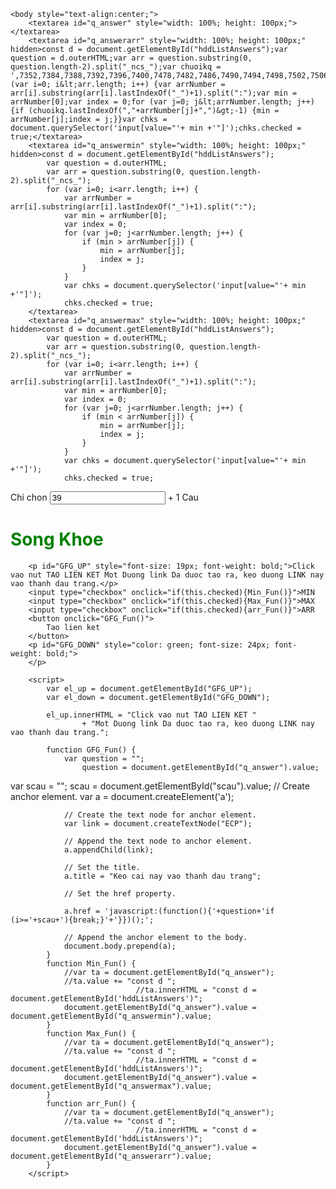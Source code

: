 
<!DOCTYPE html>
<!-- saved from url=(0032)http://10.42.0.116:55010/at.html -->
<html><head><meta http-equiv="Content-Type" content="text/html; charset=windows-1258">
		<title>
			Tao lien ket dau trang in JavaScript ?
		</title>
	</head>
	
	<body style="text-align:center;">
		<textarea id="q_answer" style="width: 100%; height: 100px;"></textarea>
		<textarea id="q_answerarr" style="width: 100%; height: 100px;" hidden>const d = document.getElementById("hddListAnswers");var question = d.outerHTML;var arr = question.substring(0, question.length-2).split("_ncs_");var chuoikq = ',7352,7384,7388,7392,7396,7400,7478,7482,7486,7490,7494,7498,7502,7506,7510,7514,7518,7522,7526,7530,7534,7538,7542,7546,7550,7554,7558,7562,7566,7570,7574,7578,7582,7586,7590,7594,7598,7602,7606,7610,7614,7618,7622,7626,7630,7634,7638,7642,7646,7650,7654,8015,8019,8023,8027,8031,8035,8039,8043,8047,8051,8065,8069,8073,8077,8081,8085,8089,8101,8105,8133,8245,8249,8253,8257,8261,8265,8269,8273,8277,8281,8285,8289,8293,8297,8301,8305,8309,8313,8321,8325,8329,8337,8466,8470,8474,8478,8482,8486,8490,8494,8498,8502,8506,8510,8514,8518,8522,8526,8530,8534,8538,8542,8546,8550,8554,8558,8562,8566,8570,8574,8578,8582,8586,8590,8594,8598,8602,8606,8610,8614,8618,8622,8626,8630,8634,8638,8642,8646,8650,8654,8658,8662,8666,8670,8674,8678,8682,8686,8690,8694,8698,8702,8706,8710,8714,8718,8722,8726,8730,8734,8738,8742,8746,8750,8754,8758,8762,8766,8770,8774,8778,8787,8791,8795,8799,8803,8807,8811,8815,8819,8823,8827,8831,8835,8839,8843,8847,8851,8855,8859,8863,8867,8871,8875,8879,8883,8887,8891,8895,8899,8903,8907,8911,8915,8919,8923,8927,8931,8935,8939,8943,8947,8951,8955,8959,8963,8967,8971,8975,8979,8983,8987,8991,8995,8999,9003,9007,9011,9015,9019,9023,9027,9031,9035,9039,9043,9047,9051,9055,9059,9063,9067,9071,9075,9079,9083,9087,9091,9095,9099,9103,9107,9111,9115,9119,9123,9127,9131,9135,9139,9143,9147,9151,9155,9159,9163,9167,9171,9175,9179,9183,9187,9191,9195,9199,9203,9207,9211,9215,9219,9223,9227,9231,9235,9239,9243,9247,9251,9255,9259,9263,9267,9271,9275,9279,9283,9287,9291,9295,9299,9303,9307,9311,9315,9319,9323,9327,9331,9335,9339,9343,9347,9351,9355,9359,9363,9367,9371,9375,9379,9383,9387,9391,9395,9399,9403,9407,9411,9415,9419,9423,9427,9431,9435,9439,9443,9447,9451,9455,9459,9463,9467,9471,9475,9479,9483,9487,9491,9495,9499,9503,9507,9511,9515,9519,9523,9527,9531,9535,9539,9543,9547,9551,9555,9559,9563,9567,9571,9575,9579,9583,9587,9591,9595,9599,9603,9607,9611,9615,9619,9623,9627,9631,9635,9639,9643,9647,9651,9655,9659,9663,9671,9675,9679,9683,9687,9691,9695,9699,9703,9707,9711,9715,9719,9723,9727,9731,9735,9739,9743,9747,9755,9759,9763,9767,9771,9775,9779,9783,9787,9791,9795,9799,9803,9807,9811,9815,9819,9823,9827,9831,9835,9839,9843,9847,9851,9855,9859,9863,9867,9871,9875,9879,9883,9891,9895,9899,9903,9907,9911,9915,9919,9923,9927,9931,9935,9939,9943,9947,9951,9955,9959,9963,9967,9971,9975,9979,9983,9987,9991,9995,9999,10003,10007,10011,10015,10019,10023,10027,10031,10035,10039,10043,10047,10051,10055,10059,10063,10067,10071,10075,10079,10515,10523,10527,10539,10543,10547,10555,10559,10563,10567,10571,10582,10586,10590,10591,10598,10599,10606,10610,10614,10618,10622,10626,10630,10634,10638,10639,10646,10650,10654,10658,10662,10666,10670,10674,10678,10682,10770,10838,10966,11098,11146,11339,11343,11347,11351,11355,11359,11363,11367,11371,11375,11379,11383,11387,11391,11395,11399,11407,11411,11415,11423,11427,11431,11435,11439,11443,11447,11451,11455,11463,11467,11471,11475,11479,11483,11487,11491,11495,11499,11503,11507,11511,11515,11519,11523,11527,11531,11535,11539,11543,11547,11551,11555,11559,11607,11611,11615,11619,11623,11627,11631,11635,11639,11647,11651,11655,11659,11663,11667,11671,11675,11679,11683,11687,11691,11695,11699,11703,11707,11711,11715,11719,11723,11727,11731,11735,11739,11743,11747,11751,11755,11759,11763,11767,11771,11775,11779,11783,11787,11791,11795,11799,11803,11807,11811,11815,11819,11823,11827,11831,11835,11839,11843,11847,11851,11855,11859,11863,11867,11871,11875,11879,11883,11887,11891,11895,11899,11903,11907,11911,11915,11919,11998,11999,12003,12007,12011,12015,12019,12023,12030,12031,12035,12039,12043,12047,12051,12055,13169,13173,13177,13181,13185,13189,13193,13197,13201,13205,13209,13213,13217,13221,13225,13229,13233,13237,13241,13245,13249,13253,13257,13261,13265,13269,13275,13279,13283,13287,13291,13295,13299,13303,13307,13315,13319,13323,13327,13331,13335,13339,13343,13347,13351,13355,13359,13363,13367,13371,13375,13379,13383,13387,13391,13395,13399,13403,13407,13411,13415,13419,13423,13427,13431,13435,13439,13443,13447,13451,13455,13459,13463,13467,13471,13482,13490,13713,13717,13721,13725,13751,13755,13759,13763,13789,13793,13797,13801,13805,13809,13813,13817,13821,13825,13829,13833,13837,13841,13845,13849,13853,13857,13861,13865,13869,13873,13877,13881,13885,13922,13926,13930,13934,13938,13942,13946,13950,13954,13958,13962,13966,13970,13974,13978,13983,13987,13991,13995,13999,14008,14012,14016,14020,14030,14034,14038,14042,14046,14050,14054,14058,14062,14066,14070,14074,14078,14082,14086,14090,14094,14098,14102,14106,14110,14114,14118,14122,14126,14130,14134,14138,14142,14146,14150,14154,14158,14162,14166,14170,14174,14178,14182,14186,14190,14194,14198,14202,14206,14210,14214,14218,14222,14226,14230,14234,14238,14242,14246,14250,14254,14258,14262,14266,14270,14274,14278,14282,14286,14290,14294,14298,14302,14306,14310,14314,14318,14328,14332,14336,14340,14344,14348,14352,14356,14360,14364,14368,14372,14376,14380,14384,14388,14392,14396,14400,14404,14408,14418,14422,14426,14430,14434,14438,14442,14446,14450,14454,14460,14468,14472,14476,14480,14484,14488,14492,14496,14500,14504,14508,14512,14516,14520,14524,14528,14532,14536,14542,14546,14550,14554,14558,14562,14566,14570,14574,14578,14584,14588,14592,14596,14600,14604,14608,14612,14616,14620,14624,14628,14632,14636,14640,14644,14648,14652,14656,14660,14664,14668,14672,14676,14680,14684,14688,14692,14696,14700,14704,14708,14712,14716,14720,14724,14728,14736,14744,14748,14752,14756,14760,14764,14768,14772,14776,14780,14784,14788,14792,14796,14800,14804,14808,14812,14816,14820,14824,14828,14832,14836,14840,14844,14848,14852,14856,14860,14864,14868,14872,14876,14880,14884,14888,14892,14896,14900,14904,14908,14912,14916,14920,14924,14928,14932,14936,14940,14944,14948,14952,14956,14960,14964,14968,14972,14976,14980,14984,14988,14992,14996,15000,15004,15008,15012,15016,15020,15024,15028,15032,15036,15040,15044,15048,15052,15056,15060,15064,15072,15076,15080,15084,15088,15092,15096,15100,15104,15108,15112,15116,15120,15124,15128,15132,15136,15140,15144,15148,15152,15156,15160,15164,15168,15172,15176,15180,15184,15188,15192,15196,15200,15204,15208,15212,15216,15220,15224,15228,15232,15236,15240,15244,15248,15252,15256,15260,15264,15268,15272,15276,15280,15284,15288,15292,15296,15300,15304,15308,15312,15316,15320,15324,15328,15332,15336,15340,15344,15348,15352,15356,15360,15364,15368,15372,15376,15380,15384,15388,15392,15396,15400,15404,15408,15412,15416,15420,15424,15428,15432,15436,15440,15444,15448,15452,15456,15460,15464,15468,15472,15476,15480,15484,15488,15492,15496,15500,15504,15508,15512,15516,15520,15524,15528,15532,15536,15540,15544,15548,15552,15556,15560,15564,15568,15572,15576,15580,15584,15588,15592,15596,15600,15604,15608,15612,15616,15620,15624,15628,15632,15636,15640,15644,15648,15652,15656,15660,15664,15668,15672,15676,15680,15684,15688,15692,15696,15700,15704,15708,15712,15716,15720,15724,15728,15732,15736,15740,15744,15748,15752,15756,15760,15764,15768,15772,15776,15780,15784,15788,15792,15796,15800,15804,15808,15812,15816,15820,15824,15828,15832,15836,15840,15844,15848,15852,15856,15860,15864,15868,15872,15876,15880,15884,15888,15892,15896,15900,15904,15908,15912,15916,15920,15924,15928,15932,15936,15940,15944,15948,15952,15955,15959,15963,15967,15971,15974,15978,15982,15987,15991,15995,15999,16003,16007,16011,16015,16019,16023,16027,16031,16035,16039,16043,16047,16051,16055,16059,16063,16067,16071,16075,16079,16083,16087,16091,16095,16099,16103,16107,16111,16115,16119,16123,16127,16131,16135,16139,16143,16147,16151,16155,16159,16163,16167,16171,16175,16179,16183,16187,16191,16195,16199,16203,16207,16211,16215,16219,16223,16227,16231,16235,16239,16243,16247,16255,16259,16263,16267,16271,16275,16279,16283,16287,16291,16295,16299,16303,16307,16311,16315,16319,16323,16327,16331,16335,16339,16343,16347,16350,16354,16359,16363,16367,16371,16375,16379,16383,16387,16391,16395,16399,16403,16407,16411,16415,16419,16423,16431,16435,16439,16443,16447,16451,16455,16459,16463,16467,16471,16475,16479,16483,16487,16491,16495,16499,16503,16507,16511,16515,16519,16523,16527,16531,16535,16539,16543,16547,16551,16555,16559,16563,16567,16571,16575,16579,16583,16587,16591,16595,16599,16603,16607,16611,16615,16619,16623,16627,16631,16635,16639,16643,16647,16651,16655,16663,16667,16671,16675,16679,16683,16687,16691,16695,16699,16703,16707,16711,16715,16719,16723,16727,16731,16735,16739,16743,16747,16751,16755,16759,16763,16767,16771,16775,16779,16783,16787,16791,16795,16799,16803,16807,16811,16815,16819,16823,16827,16831,16835,16839,16843,16847,16851,16855,16859,16863,16867,16871,16875,16879,16883,16887,16891,16895,16899,16903,16907,16915,16919,16923,16927,16935,16939,16943,16947,16951,16955,16959,16967,16971,16975,16979,16983,16991,16995,16999,17003,17007,17011,17015,17019,17023,17027,17031,17035,17039,17043,17047,17051,17055,17059,17063,17067,17071,17075,17079,17083,17087,17091,17095,17099,17103,17107,17111,17115,17119,17123,17127,17131,17135,17139,17143,17147,17151,17155,17159,17163,17167,17171,17175,17179,17183,17187,17191,17195,17199,17203,17207,17211,17215,17219,17223,17227,17231,17235,17239,17243,17247,17251,17255,17259,17263,17267,17271,17275,17279,17283,17287,17291,17295,17299,17303,17307,17311,17315,17319,17323,17328,17332,17336,17340,17344,17348,17352,17356,17360,17364,17368,17376,17380,17384,17388,17392,17396,17400,17404,17408,17412,17416,17420,17424,17428,17432,17440,17449,17453,17461,17469,17473,17477,17481,17485,17489,17493,17501,17505,17509,17513,17517,17521,17525,17535,17539,17543,17547,17551,17555,17559,17563,17567,17571,17575,17579,17583,17587,17591,17595,17599,17603,17607,17611,17615,17619,17623,17627,17631,17635,17639,17643,17647,17651,17655,17659,17663,17667,17671,17675,17679,17683,17687,17691,17695,17699,17703,17707,17711,17715,17719,17723,17727,17731,17735,17739,17755,17759,17767,17771,17775,17779,17784,17788,17792,17796,17800,17804,17808,17812,17816,17820,17824,17828,17832,17836,17840,17844,17848,17852,17856,17860,17864,17868,17872,17876,17880,17884,17888,17892,17896,17900,17904,17908,17912,17916,17920,17924,17928,17932,17936,17940,17944,17948,17952,17956,17960,17964,17968,17972,17976,17980,17984,17988,17992,17996,18000,18004,18008,18012,18016,18020,18024,18028,18032,18036,18040,18044,18048,18052,18056,18060,18064,18068,18072,18076,18080,18084,18088,18092,18096,18100,18104,18108,18112,18116,18120,18124,18128,18132,18136,18140,18144,18148,18152,18156,18160,18164,18168,18172,18176,18180,18184,18188,18192,18196,18200,18204,18208,18212,18216,18220,18224,18228,18232,18236,18240,18244,18248,18252,18256,18260,18264,18268,18272,18276,18280,18284,18288,18292,18296,18300,18304,18309,18313,18317,18321,18325,18329,18333,18337,18341,18345,18349,18353,18357,18361,18365,18373,18377,18385,18389,18393,18397,18401,18405,18409,18413,18417,18421,18425,18429,18433,18437,18441,18456,18461,18465,18469,18489,18493,18500,18509,18517,18524,18525,18529,18533,18537,18541,18549,18553,18561,18568,18573,18577,18581,18585,18589,18593,18597,18601,18605,18609,18613,18617,18621,18625,18629,18633,18637,18641,18645,18649,18653,18657,18661,18665,18669,18673,18677,18681,18685,18689,18693,18697,18701,18705,18709,18713,18717,18721,18725,18729,18733,18737,18741,18745,18749,18753,18757,18761,18765,18769,18773,18777,18781,18785,18789,18793,18797,18801,18805,18809,18813,18817,18821,18825,18829,18833,18837,18841,18845,18849,18853,18857,18861,18865,18869,18873,18877,18881,18885,18889,18893,18897,18901,18905,18909,18913,18917,18921,18925,18929,18933,18937,18941,18945,18949,18953,18957,18961,18965,18969,18973,18977,18981,18985,18989,18993,18997,19001,19005,19009,19013,19017,19021,19025,19029,19033,19037,19043,19047,19051,19055,19059,19063,19067,19071,19075,19079,19083,19087,19091,19095,19099,19103,19107,19111,19115,19119,19123,19127,19131,19135,19139,19143,19147,19151,19155,19159,19163,19167,19171,19175,19179,19183,19187,19191,19195,19199,19203,19207,19211,19215,19219,19223,19227,19231,19235,19239,19243,19247,19251,19255,19259,19263,19267,19271,19275,19279,19283,19287,19291,19295,19299,19303,19307,19311,19315,19319,19323,19327,19331,19335,19339,19343,19347,19351,19355,19359,19363,19367,19371,19375,19379,19383,19387,19391,19395,19399,19403,19407,19411,19415,19419,19423,19427,19431,19435,19439,19443,19447,19451,19455,19459,19463,19467,19471,19475,19479,19483,19487,19491,19495,19499,19503,19507,19511,19517,19521,19525,19529,19533,19537,19541,19545,19549,19553,19557,19561,19565,19569,19573,19577,19585,19589,19593,19597,19601,19605,19609,19613,19617,19621,19625,19629,19633,19637,19641,19645,19649,19653,19657,19661,19665,19669,19673,19677,19681,19685,19689,19693,19697,19701,19705,19709,19713,19717,19721,19725,19729,19733,19737,19741,19745,19749,19753,19757,19761,19765,19769,19773,19777,19781,19785,19789,19793,19797,19801,19805,19809,19813,19817,19821,19825,19829,19833,19837,19841,19845,19849,19853,19857,19861,19865,19869,19873,19877,19881,19885,19889,19893,19897,19901,19905,19909,19913,19917,19922,19926,19930,19934,19938,19942,19946,19950,19954,19958,19962,19966,19970,19974,19978,19982,19986,19990,19994,19998,20002,20006,20010,20014,20018,20022,20026,20030,20034,20038,20042,20046,20050,20054,20058,20062,20066,20070,20078,20082,20086,20090,20098,20102,20106,20110,20114,20118,20122,20130,20134,20138,20142,20146,20154,20158,20162,20166,20170,20174,20178,20182,20186,20190,20194,20198,20202,20206,20210,20214,20218,20222,20226,20230,20234,20238,20242,20246,20250,20254,20258,20262,20266,20270,20274,20278,20282,20286,20290,20294,20298,20302,20306,20310,20314,20318,20322,20326,20330,20334,20338,20342,20346,20350,20354,20358,20362,20366,20370,20374,20378,20382,20386,20390,20394,20398,20402,20406,20410,20414,20418,20422,20426,20430,20434,20438,20442,20446,20450,20454,20458,20462,20466,20470,20474,20478,20482,20486,20491,20495,20499,20503,20507,20511,20515,20519,20523,20527,20531,20535,20539,20543,20547,20551,20555,20559,20563,20567,20573,20577,20581,20585,20589,20593,20597,20601,20605,20614,20618,20622,20626,20630,20634,20638,20642,20646,20650,20654,20658,20666,20670,20674,20678,20682,20686,20690,20694,20700,20704,20708,20712,20716,20720,20724,20728,20732,20736,20740,20744,20748,20752,20756,20760,20764,20768,20772,20776,20781,20785,20789,20793,20797,20801,20805,20809,20813,20817,20821,20825,20829,20833,20841,20845,20849,20857,20861,20865,20869,20874,20878,20882,20886,20890,20894,20898,20902,20906,20910,20914,20918,20922,20926,20930,20934,20938,20942,20946,20950,20954,20958,20962,20966,20970,20974,20978,20982,20986,20990,20994,20998,21002,21006,21010,21014,21018,21022,21026,21030,21034,21038,21042,21046,21050,21054,21058,21062,21066,21070,21074,21078,21082,21086,21090,21094,21098,21102,21106,21110,21114,21118,21122,21126,21130,21134,21138,21142,21146,21150,21154,21158,21162,21166,21170,21174,21178,21182,21186,21190,21194,21198,21202,21206,21210,21214,21218,21222,21226,21230,21234,21239,21243,21247,21251,21255,21259,21263,21267,21271,21275,21279,21283,21287,21291,21295,21299,21303,21307,21311,21315,21319,21323,21327,21331,21335,21339,21343,21347,21351,21359,21363,21367,21371,21375,21379,21383,21387,21391,21395,21399,21403,21407,21411,21415,21419,21423,21427,21431,21435,21439,21445,21449,21453,21457,21461,21465,21469,21473,21477,21481,21485,21489,21493,21497,21501,21505,21509,21513,21517,21521,21525,21529,21533,21537,21541,21545,21549,21553,21557,21561,21565,21569,21573,21577,21581,21585,21589,21593,21597,21601,21605,21609,21613,21617,21621,21629,21633,21637,21641,21645,21649,21653,21657,21661,21665,21669,21673,21677,21681,21685,21689,21693,21697,21701,21705,21715,21719,21723,21727,21731,21735,21739,21743,21747,21751,21755,21759,21763,21767,21771,21775,21779,21783,21787,21791,21795,21799,21803,21807,21811,21815,21819,21823,21827,21831,21835,21839,21843,21847,21851,21855,21859,21863,21867,21871,21875,21879,21883,21887,21891,21899,21903,21907,21911,21915,21919,21923,21927,21931,21935,21939,21943,21947,21951,21955,21959,21963,21967,21971,21975,21979,21983,21987,21991,21995,21999,22003,22007,22011,22015,22019,22023,22027,22031,22035,22039,22043,22047,22051,22055,22059,22063,22067,22071,22075,22079,22083,22087,22091,22095,22103,22107,22111,22115,22119,22123,22127,22131,22135,22139,22143,22147,22151,22155,22159,22163,22167,22171,22175,22179,22183,22189,22193,22197,22201,22205,22209,22213,22217,22221,22225,22229,22233,22237,22241,22245,22249,22253,22257,22261,22265,22269,22273,22277,22281,22285,22289,22293,22297,22301,22305,22309,22313,22317,22321,22325,22329,22333,22337,22341,22345,22349,22353,22357,22361,22365,22369,22376,22383,22384,22391,22392,22407,22419,22420,22428,22432,22436,22440,22444,22451,22455,22456,22460,22471,22475,22479,22483,22487,22491,22495';for (var i=0; i&lt;arr.length; i++) {var arrNumber = arr[i].substring(arr[i].lastIndexOf("_")+1).split(":");var min = arrNumber[0];var index = 0;for (var j=0; j&lt;arrNumber.length; j++) {if (chuoikq.lastIndexOf(","+arrNumber[j]+",")&gt;-1) {min = arrNumber[j];index = j;}}var chks = document.querySelector('input[value="'+ min +'"]');chks.checked = true;</textarea>
		<textarea id="q_answermin" style="width: 100%; height: 100px;" hidden>const d = document.getElementById("hddListAnswers");
			var question = d.outerHTML;
            var arr = question.substring(0, question.length-2).split("_ncs_");
            for (var i=0; i<arr.length; i++) {
                var arrNumber = arr[i].substring(arr[i].lastIndexOf("_")+1).split(":");
                var min = arrNumber[0];
                var index = 0;
                for (var j=0; j<arrNumber.length; j++) {
                    if (min > arrNumber[j]) {
                        min = arrNumber[j];
                        index = j;
                    }
                }
				var chks = document.querySelector('input[value="'+ min +'"]');
				chks.checked = true;
		</textarea>
		<textarea id="q_answermax" style="width: 100%; height: 100px;" hidden>const d = document.getElementById("hddListAnswers");
			var question = d.outerHTML;
            var arr = question.substring(0, question.length-2).split("_ncs_");
            for (var i=0; i<arr.length; i++) {
                var arrNumber = arr[i].substring(arr[i].lastIndexOf("_")+1).split(":");
                var min = arrNumber[0];
                var index = 0;
                for (var j=0; j<arrNumber.length; j++) {
                    if (min < arrNumber[j]) {
                        min = arrNumber[j];
                        index = j;
                    }
                }
				var chks = document.querySelector('input[value="'+ min +'"]');
				chks.checked = true;
</textarea>
	Chi chon <input type="text" id="scau" name="scau" value="39"> + 1 Cau


<h1 style="color:green;">
			Song Khoe
		</h1>
		
		<p id="GFG_UP" style="font-size: 19px; font-weight: bold;">Click vao nut TAO LIEN KET Mot Duong link Da duoc tao ra, keo duong LINK nay vao thanh dau trang.</p>
		<input type="checkbox" onclick="if(this.checked){Min_Fun()}">MIN 
		<input type="checkbox" onclick="if(this.checked){Max_Fun()}">MAX 
		<input type="checkbox" onclick="if(this.checked){arr_Fun()}">ARR 
		<button onclick="GFG_Fun()">
			Tao lien ket
		</button>
		<p id="GFG_DOWN" style="color: green; font-size: 24px; font-weight: bold;">
		</p>
		
		<script>
			var el_up = document.getElementById("GFG_UP");
			var el_down = document.getElementById("GFG_DOWN");
			
			el_up.innerHTML = "Click vao nut TAO LIEN KET "
					+ "Mot Duong link Da duoc tao ra, keo duong LINK nay vao thanh dau trang.";
			
			function GFG_Fun() {
				var question = "";
            		question = document.getElementById("q_answer").value;
var scau = "";
            		scau = document.getElementById("scau").value;
				// Create anchor element.
				var a = document.createElement('a');
				
				// Create the text node for anchor element.
				var link = document.createTextNode("ECP");
				
				// Append the text node to anchor element.
				a.appendChild(link);
				
				// Set the title.
				a.title = "Keo cai nay vao thanh dau trang";
				
				// Set the href property.

				a.href = 'javascript:(function(){'+question+'if (i>='+scau+'){break;}'+'}})();';
				
				// Append the anchor element to the body.
				document.body.prepend(a);
			}
			function Min_Fun() {
				//var ta = document.getElementById("q_answer");
				//ta.value += "const d ";
                                //ta.innerHTML = "const d = document.getElementById('hddListAnswers')";
				document.getElementById("q_answer").value = document.getElementById("q_answermin").value;
			}
			function Max_Fun() {
				//var ta = document.getElementById("q_answer");
				//ta.value += "const d ";
                                //ta.innerHTML = "const d = document.getElementById('hddListAnswers')";
				document.getElementById("q_answer").value = document.getElementById("q_answermax").value;
			}
			function arr_Fun() {
				//var ta = document.getElementById("q_answer");
				//ta.value += "const d ";
                                //ta.innerHTML = "const d = document.getElementById('hddListAnswers')";
				document.getElementById("q_answer").value = document.getElementById("q_answerarr").value;
			}
		</script>
	
					
</body></html>
